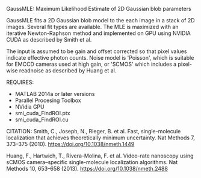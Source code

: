 GaussMLE: Maximum Likelihood Estimate of 2D Gaussian blob parameters

GaussMLE fits a 2D Gaussian blob model to the each image in a stack of 2D
images.  Several fit types are available. The MLE is maximized with an
iterative Newton-Raphson method and implemented on GPU using NVIDIA
CUDA as described by Smith et al.

The input is assumed to be gain and offset corrected so that
pixel values indicate effective photon counts. Noise model is 'Poisson',
which is suitable for EMCCD cameras used at high gain, or 'SCMOS' which
includes a pixel-wise readnoise as described by Huang et al.

REQUIRES:
- MATLAB 2014a or later versions
- Parallel Procesing Toolbox
- NVidia GPU
- smi_cuda_FindROI.ptx
- smi_cuda_FindROI.cu

CITATION:
Smith, C., Joseph, N., Rieger, B. et al.
Fast, single-molecule localization that achieves theoretically minimum
uncertainty. Nat Methods 7, 373–375 (2010).
https://doi.org/10.1038/nmeth.1449

Huang, F., Hartwich, T., Rivera-Molina, F. et al. Video-rate nanoscopy
using sCMOS camera–specific single-molecule localization algorithms.
Nat Methods 10, 653–658 (2013).
https://doi.org/10.1038/nmeth.2488
